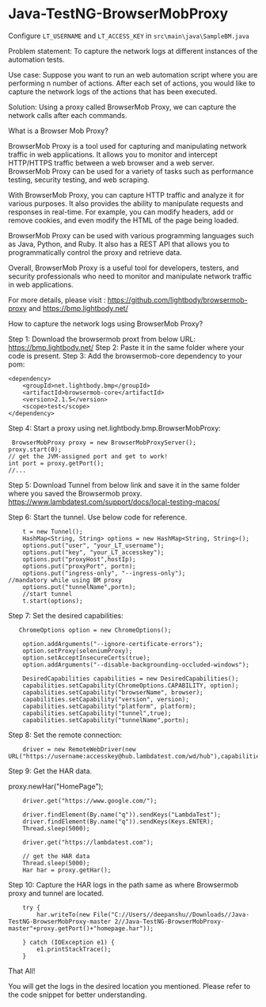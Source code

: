 # Java-TestNG-BrowserMobProxy

Configure ``LT_USERNAME`` and ``LT_ACCESS_KEY`` in ``src\main\java\SampleBM.java``


Problem statement: To capture the network logs at different instances of the automation tests.

Use case: Suppose you want to run an web automation script where you are performing n number of actions. After each set of actions, you would like to capture the network logs of the actions that has been executed.

Solution: Using a proxy called BrowserMob Proxy, we can capture the network calls after each commands.

What is a Browser Mob Proxy?

BrowserMob Proxy is a tool used for capturing and manipulating network traffic in web applications. It allows you to monitor and intercept HTTP/HTTPS traffic between a web browser and a web server. BrowserMob Proxy can be used for a variety of tasks such as performance testing, security testing, and web scraping.

With BrowserMob Proxy, you can capture HTTP traffic and analyze it for various purposes. It also provides the ability to manipulate requests and responses in real-time. For example, you can modify headers, add or remove cookies, and even modify the HTML of the page being loaded.

BrowserMob Proxy can be used with various programming languages such as Java, Python, and Ruby. It also has a REST API that allows you to programmatically control the proxy and retrieve data.

Overall, BrowserMob Proxy is a useful tool for developers, testers, and security professionals who need to monitor and manipulate network traffic in web applications.

For more details, please visit : https://github.com/lightbody/browsermob-proxy and https://bmp.lightbody.net/

How to capture the network logs using BrowserMob Proxy?

Step 1: Download the browsermob proxt from below URL: https://bmp.lightbody.net/
Step 2: Paste it in the same folder where your code is present.
Step 3: Add the browsermob-core dependency to your pom:

    <dependency>
        <groupId>net.lightbody.bmp</groupId>
        <artifactId>browsermob-core</artifactId>
        <version>2.1.5</version>
        <scope>test</scope>
    </dependency>

Step 4:  Start a proxy using net.lightbody.bmp.BrowserMobProxy:

     BrowserMobProxy proxy = new BrowserMobProxyServer();
    proxy.start(0);
    // get the JVM-assigned port and get to work!
    int port = proxy.getPort();
    //...

Step 5: Download Tunnel from below link and save it in the same folder where you saved the Browsermob proxy.
  https://www.lambdatest.com/support/docs/local-testing-macos/

Step 6: Start the tunnel. Use below code for reference.

        t = new Tunnel();
        HashMap<String, String> options = new HashMap<String, String>();
        options.put("user", "your_LT_username");
        options.put("key", "your_LT_accesskey");
        options.put("proxyHost",hostIp);
        options.put("proxyPort", portn);
        options.put("ingress-only", "--ingress-only");          //mandatory while using BM proxy
        options.put("tunnelName",portn);
        //start tunnel
        t.start(options);

Step 7: Set the desired capabilities:

       ChromeOptions option = new ChromeOptions();

        option.addArguments("--ignore-certificate-errors");
        option.setProxy(seleniumProxy);
        option.setAcceptInsecureCerts(true);
        option.addArguments("--disable-backgrounding-occluded-windows");

        DesiredCapabilities capabilities = new DesiredCapabilities();
        capabilities.setCapability(ChromeOptions.CAPABILITY, option);
        capabilities.setCapability("browserName", browser);
        capabilities.setCapability("version", version);
        capabilities.setCapability("platform", platform);
        capabilities.setCapability("tunnel",true);
        capabilities.setCapability("tunnelName",portn);

Step 8: Set the remote connection:

        driver = new RemoteWebDriver(new URL("https://username:accesskey@hub.lambdatest.com/wd/hub"),capabilities);


Step 9: Get the HAR data.

   proxy.newHar("HomePage");

        driver.get("https://www.google.com/");

        driver.findElement(By.name("q")).sendKeys("LambdaTest");
        driver.findElement(By.name("q")).sendKeys(Keys.ENTER);
        Thread.sleep(5000);

        driver.get("https://lambdatest.com");

        // get the HAR data
        Thread.sleep(5000);
        Har har = proxy.getHar();

Step 10: Capture the HAR logs in the path same as where Browsermob proxy and tunnel are located.

        try {
            har.writeTo(new File("C://Users//deepanshu//Downloads//Java-TestNG-BrowserMobProxy-master 2//Java-TestNG-BrowserMobProxy-master"+proxy.getPort()+"homepage.har"));

        } catch (IOException e1) {
            e1.printStackTrace();
        }


That All!

You will get the logs in the desired location you mentioned.
Please refer to the code snippet for better understanding.




 
